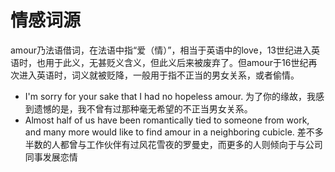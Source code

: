 # 情感词源



amour乃法语借词，在法语中指“爱（情）”，相当于英语中的love，13世纪进入英语时，也用于此义，无甚贬义含义，但此义后来被废弃了。但amour于16世纪再次进入英语时，词义就被贬降，一般用于指不正当的男女关系，或者偷情。

* I'm sorry for your sake that I had no hopeless amour. 为了你的缘故，我感到遗憾的是，我不曾有过那种毫无希望的不正当男女关系。
* Almost half of us have been romantically tied to someone from work, and many more would like to find amour in a neighboring cubicle. 差不多半数的人都曾与工作伙伴有过风花雪夜的罗曼史，而更多的人则倾向于与公司同事发展恋情

